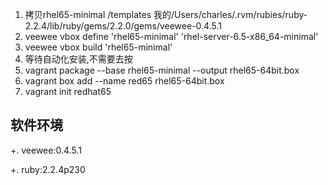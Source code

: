 1. 拷贝rhel65-minimal <veewee>/templates 
我的/Users/charles/.rvm/rubies/ruby-2.2.4/lib/ruby/gems/2.2.0/gems/veewee-0.4.5.1
2. veewee vbox define 'rhel65-minimal' 'rhel-server-6.5-x86_64-minimal'
3. veewee vbox build 'rhel65-minimal'
4. 等待自动化安装,不需要去按
5. vagrant package --base rhel65-minimal --output rhel65-64bit.box
6. vagrant box add --name red65 rhel65-64bit.box
7. vagrant init redhat65

## 软件环境

+. veewee:0.4.5.1

+. ruby:2.2.4p230
